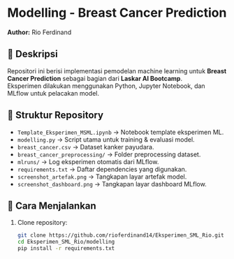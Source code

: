 # Modelling - Breast Cancer Prediction  
**Author:** Rio Ferdinand  

## 📌 Deskripsi
Repositori ini berisi implementasi pemodelan machine learning untuk **Breast Cancer Prediction** sebagai bagian dari **Laskar AI Bootcamp**.  
Eksperimen dilakukan menggunakan Python, Jupyter Notebook, dan MLflow untuk pelacakan model.  

## 📂 Struktur Repository
- `Template_Eksperimen_MSML.ipynb` → Notebook template eksperimen ML.  
- `modelling.py` → Script utama untuk training & evaluasi model.  
- `breast_cancer.csv` → Dataset kanker payudara.  
- `breast_cancer_preprocessing/` → Folder preprocessing dataset.  
- `mlruns/` → Log eksperimen otomatis dari MLflow.  
- `requirements.txt` → Daftar dependencies yang digunakan.  
- `screenshot_artefak.png` → Tangkapan layar artefak model.  
- `screenshot_dashboard.png` → Tangkapan layar dashboard MLflow.  

## 🚀 Cara Menjalankan
1. Clone repository:
   ```bash
   git clone https://github.com/rioferdinand14/Eksperimen_SML_Rio.git
   cd Eksperimen_SML_Rio/modelling
   pip install -r requirements.txt
